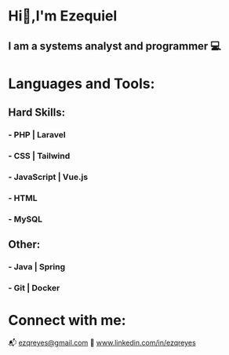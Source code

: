 # Hi👋,I'm Ezequiel 
 
## I am a systems analyst and programmer :computer:
 
# Languages and Tools:
## Hard Skills:
### - PHP | Laravel 
### - CSS | Tailwind 
### - JavaScript | Vue.js 
### - HTML 
### - MySQL

## Other: 
### - Java | Spring 
### - Git | Docker 

# Connect with me:

:mailbox_with_mail: ezqreyes@gmail.com
:notebook: www.linkedin.com/in/ezqreyes



